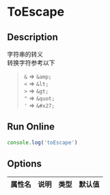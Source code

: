 # ToEscape

## Description
字符串的转义  
转换字符参考以下  
   
> `&` => `&amp;`  
> `<` => `&lt;`  
> `>` => `&gt;`  
> `"` => `&quot;`  
> `'` => `&#x27;`

## Run Online

<RunCode symbolize="to-escape-zcj5egYG" :language="ts">

```ts
console.log('toEscape')
```

</RunCode>

## Options

<div class="utils-table">

| 属性名 | 说明 | 类型 | 默认值 |
| --- | --- | --- | --- |


</div>